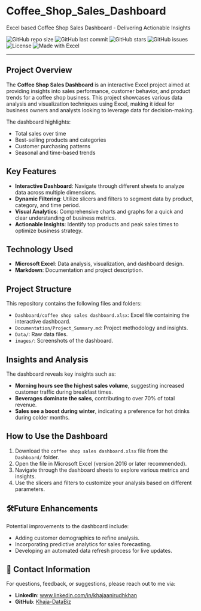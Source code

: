 # Coffee_Shop_Sales_Dashboard
Excel based Coffee Shop Sales Dashboard - Delivering Actionable Insights

![GitHub repo size](https://img.shields.io/github/repo-size/Khaja-DataBiz/Coffee_Shop_Sales_Dashboard?color=green&label=Repo%50Size&style=plastic)
![GitHub last commit](https://img.shields.io/github/last-commit/Khaja-DataBiz/Coffee_Shop_Sales_Dashboard?style=flat-square)
![GitHub stars](https://img.shields.io/github/stars/Khaja-DataBiz/Coffee_Shop_Sales_Dashboard?style=social)
![GitHub issues](https://img.shields.io/github/issues/Khaja-DataBiz/Coffee_Shop_Sales_Dashboard)
![License](https://img.shields.io/github/license/Khaja-DataBiz/Coffee_Shop_Sales_Dashboard)
![Made with Excel](https://img.shields.io/badge/Made%20with-Excel-green)




---

## Project Overview
The **Coffee Shop Sales Dashboard** is an interactive Excel project aimed at providing insights into sales performance, customer behavior, and product trends for a coffee shop business. This project showcases various data analysis and visualization techniques using Excel, making it ideal for business owners and analysts looking to leverage data for decision-making.

The dashboard highlights:
- Total sales over time
- Best-selling products and categories
- Customer purchasing patterns
- Seasonal and time-based trends

## Key Features
- **Interactive Dashboard**: Navigate through different sheets to analyze data across multiple dimensions.
- **Dynamic Filtering**: Utilize slicers and filters to segment data by product, category, and time period.
- **Visual Analytics**: Comprehensive charts and graphs for a quick and clear understanding of business metrics.
- **Actionable Insights**: Identify top products and peak sales times to optimize business strategy.

## Technology Used
- **Microsoft Excel**: Data analysis, visualization, and dashboard design.
- **Markdown**: Documentation and project description.

## Project Structure
This repository contains the following files and folders:
- `Dashboard/coffee shop sales dashboard.xlsx`: Excel file containing the interactive dashboard.
- `Documentation/Project_Summary.md`: Project methodology and insights.
- `Data/`: Raw data files.
- `images/`: Screenshots of the dashboard.

## Insights and Analysis
The dashboard reveals key insights such as:
- **Morning hours see the highest sales volume**, suggesting increased customer traffic during breakfast times.
- **Beverages dominate the sales**, contributing to over 70% of total revenue.
- **Sales see a boost during winter**, indicating a preference for hot drinks during colder months.

## How to Use the Dashboard
1. Download the `coffee shop sales dashboard.xlsx` file from the `Dashboard/` folder.
2. Open the file in Microsoft Excel (version 2016 or later recommended).
3. Navigate through the dashboard sheets to explore various metrics and insights.
4. Use the slicers and filters to customize your analysis based on different parameters.

## 🛠Future Enhancements
Potential improvements to the dashboard include:
- Adding customer demographics to refine analysis.
- Incorporating predictive analytics for sales forecasting.
- Developing an automated data refresh process for live updates.


## 👥 Contact Information
For questions, feedback, or suggestions, please reach out to me via:
- **LinkedIn**: <a href="https://www.linkedin.com/in/khajaanirudhkhan" target="_blank">www.linkedin.com/in/khajaanirudhkhan</a>
- **GitHub**: <a href="https://github.com/Khaja-DataBiz" target="_blank">Khaja-DataBiz</a>

